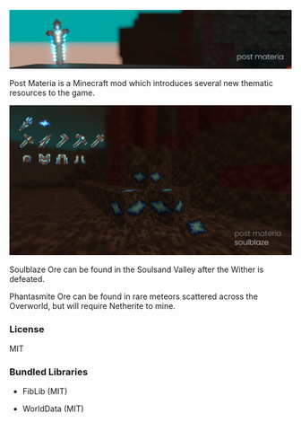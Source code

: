 ![](resources/post_materia_banner.png)

Post Materia is a Minecraft mod which introduces several new thematic resources to the game.

![](resources/soulblaze.png)

Soulblaze Ore can be found in the Soulsand Valley after the Wither is defeated.

Phantasmite Ore can be found in rare meteors scattered across the Overworld, but will require Netherite to mine.

### License

MIT

### Bundled Libraries

- FibLib (MIT)

- WorldData (MIT)


